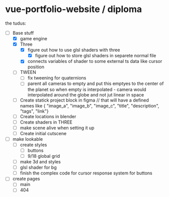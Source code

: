 # vue-portfolio-website / diploma

the tudus:

- [ ] Base stuff
    - [x] game engine
    - [x] Three
        - [x] figure out how to use glsl shaders with three
           - [x] figure out how to store glsl shaders in separete normal file
        - [x] connects variables of shader to some external ts data like cursor position
    - [ ] TWEEN
        - [ ] fix tweening for quaternions
        - [ ] parent all cameras to empty and put this emptyes to the center of the planet so when empty is interpolated - camera would interpolated around the globe and not jut linear in space
    - [ ] Create statick project block in figma // that will have a defined names like { "image_a", "image_b", "image_c", "title", "description", "tags", "link"}
    - [ ] Create locations in blender
    - [ ] Create shaders in THREE
    - [ ] make scene alive when setting it up
    - [ ] Create initial cutscene

- [ ] make lookable
    - [ ] create styles
        - [ ] buttons
        - [ ] 9/18 global grid
    - [ ] make 3d and styles
    - [ ] glsl shader for bg
    - [ ] finish the complex code for cursor response system for buttons

- [ ] create pages
    - [ ] main
    - [ ] 404

